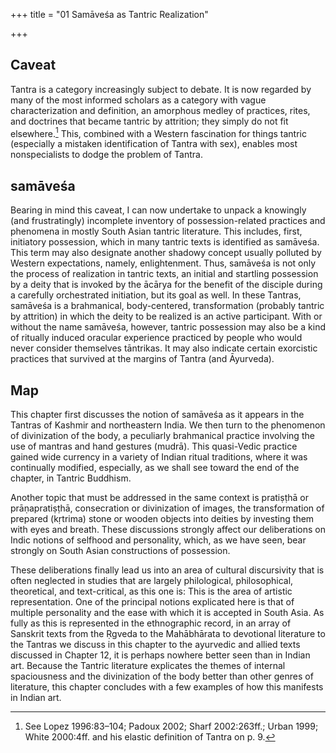 +++
title = "01 Samāveśa as Tantric Realization"

+++
## Caveat
Tantra is a category increasingly subject to debate. It is now regarded by many of the most informed scholars as a category with vague characterization and definition, an amorphous medley of practices, rites, and doctrines that became tantric by attrition; they simply do not fit elsewhere.[^1] This, combined with a Western fascination for things tantric (especially a mistaken identification of Tantra with sex), enables most nonspecialists to dodge the problem of Tantra. 

## samāveśa
Bearing in mind this caveat, I can now undertake to unpack a knowingly (and frustratingly) incomplete inventory of possession-related practices and phenomena in mostly South Asian tantric literature. This includes, first, initiatory possession, which in many tantric texts is identified as samāveśa. This term may also designate another shadowy concept usually polluted by Western expectations, namely, enlightenment. Thus, samāveśa is not only the process of realization in tantric texts, an initial and startling possession by a deity that is invoked by the ācārya for the benefit of the disciple during a carefully orchestrated initiation, but its goal as well. In these Tantras, samāveśa is a brahmanical, body-centered, transformation (probably tantric by attrition) in which the deity to be realized is an active participant. With or without the name samāveśa, however, tantric possession may also be a kind of ritually induced oracular experience practiced by people who would never consider themselves tāntrikas. It may also indicate certain exorcistic practices that survived at the margins of Tantra (and Āyurveda).

## Map
This chapter first discusses the notion of samāveśa as it appears in the Tantras of Kashmir and northeastern India. We then turn to the phenomenon of divinization of the body, a peculiarly brahmanical practice involving the use of mantras and hand gestures (mudrā). This quasi-Vedic practice gained wide currency in a variety of Indian ritual traditions, where it was continually modified, especially, as we shall see toward the end of the chapter, in Tantric Buddhism. 

Another topic that must be addressed in the same context is pratiṣṭhā or prāṇapratiṣṭhā, consecration or divinization of images, the transformation of prepared (kṛtrima) stone or wooden objects into deities by investing them with eyes and breath. These discussions strongly affect our deliberations on Indic notions of selfhood and personality, which, as we have seen, bear strongly on South Asian constructions of possession. 

These deliberations finally lead us into an area of cultural discursivity that is often neglected in studies that are largely philological, philosophical, theoretical, and text-critical, as this one is: This is the area of artistic representation. One of the principal notions explicated here is that of multiple personality and the ease with which it is accepted in South Asia. As fully as this is represented in the ethnographic record, in an array of Sanskrit texts from the Ṛgveda to the Mahābhārata to devotional literature to the Tantras we discuss in this chapter to the ayurvedic and allied texts discussed in Chapter 12, it is perhaps nowhere better seen than in Indian art. Because the Tantric literature explicates the themes of internal spaciousness and the divinization of the body better than other genres of literature, this chapter concludes with a few examples of how this manifests in Indian art.

[^1]: See Lopez 1996:83–104; Padoux 2002; Sharf 2002:263ff.; Urban 1999; White 2000:4ff. and his elastic definition of Tantra on p. 9.
